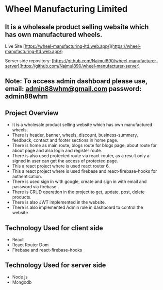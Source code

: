 # Wheel Manufacturing Limited

## It is a wholesale product selling website which has own manufactured wheels.

Live Site [https://wheel-manufacturing-ltd.web.app/](https://wheel-manufacturing-ltd.web.app/)

Server side repository: [https://github.com/Najmul890/wheel-manufacturer-server](https://github.com/Najmul890/wheel-manufacturer-server)

## Note: To access admin dashboard please use, email: admin88whm@gmail.com  password: admin88whm

## Project Overview
  - It is a wholesale product selling website which has own manufactured wheels.
  - There is header, banner, wheels, discount, business-summery, feedback, contact and footer sections in home page.
  - There is home as main route, blogs route for blogs page, about route for about page and also login and register route.
  - There is also used protected route via react-router, as a result only a signed in user can get the access of protected  page. 
  - This a react project where is used react router 6.
  - This a react project where is used firebase and react-firebase-hooks for authentication.
  - There is used sign in with google, create and sign in with email and password via firebase .
  - There is CRUD operation in the project to get, update, post, delete products.
  - There is also JWT implemented in the website.
  - There is also implemented Admin role in dashboard to control the website
 

## Technology Used for client side
  - React
  - React Router Dom
  - Firebase and react-firebase-hooks

## Technology Used for server side
 - Node js
 - Mongodb
